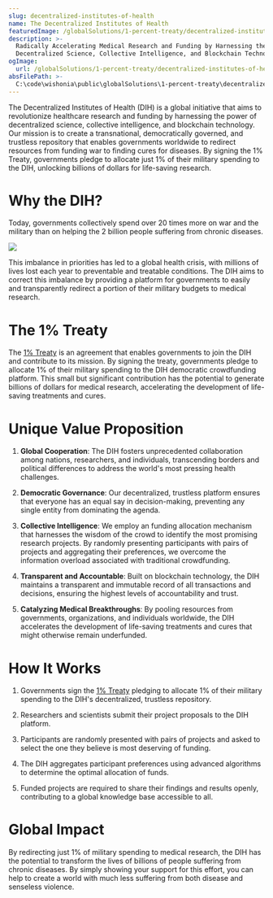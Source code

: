 ```yaml
---
slug: decentralized-institutes-of-health
name: The Decentralized Institutes of Health
featuredImage: /globalSolutions/1-percent-treaty/decentralized-institutes-of-health.jpg
description: >-
  Radically Accelerating Medical Research and Funding by Harnessing the Power of
  Decentralized Science, Collective Intelligence, and Blockchain Technology.
ogImage:
  url: /globalSolutions/1-percent-treaty/decentralized-institutes-of-health.png
absFilePath: >-
  C:\code\wishonia\public\globalSolutions\1-percent-treaty\decentralized-institutes-of-health.md
---
```


The Decentralized Institutes of Health (DIH) is a global initiative that aims to revolutionize healthcare research and funding by harnessing the power of decentralized science, collective intelligence, and blockchain technology. Our mission is to create a transnational, democratically governed, and trustless repository that enables governments worldwide to redirect resources from funding war to finding cures for diseases. By signing the 1% Treaty, governments pledge to allocate just 1% of their military spending to the DIH, unlocking billions of dollars for life-saving research.

# Why the DIH?

Today, governments collectively spend over 20 times more on war and the military than on helping the 2 billion people suffering from chronic diseases.

![](spending-on-war-vs-cures-bar-chart.png)

This imbalance in priorities has led to a global health crisis, with millions of lives lost each year to preventable and treatable conditions. The DIH aims to correct this imbalance by providing a platform for governments to easily and transparently redirect a portion of their military budgets to medical research.

# The 1% Treaty

The [1% Treaty](globalSolutions/1-percent-treaty/1-percent-treaty.mdercent-treaty/1-percent-treaty.md) is an agreement that enables governments to join the DIH and contribute to its mission. By signing the treaty, governments pledge to allocate 1% of their military spending to the DIH democratic crowdfunding platform. This small but significant contribution has the potential to generate billions of dollars for medical research, accelerating the development of life-saving treatments and cures.

# Unique Value Proposition

1. **Global Cooperation**: The DIH fosters unprecedented collaboration among nations, researchers, and individuals, transcending borders and political differences to address the world's most pressing health challenges.

2. **Democratic Governance**: Our decentralized, trustless platform ensures that everyone has an equal say in decision-making, preventing any single entity from dominating the agenda.

3. **Collective Intelligence**: We employ an funding allocation mechanism that harnesses the wisdom of the crowd to
   identify the most promising research projects. By randomly presenting participants with pairs of projects and
   aggregating their preferences, we overcome the information overload associated with traditional crowdfunding.

4. **Transparent and Accountable**: Built on blockchain technology, the DIH maintains a transparent and immutable record of all transactions and decisions, ensuring the highest levels of accountability and trust.

5. **Catalyzing Medical Breakthroughs**: By pooling resources from governments, organizations, and individuals worldwide, the DIH accelerates the development of life-saving treatments and cures that might otherwise remain underfunded.

# How It Works

1. Governments sign the [1% Treaty](globalSolutions/1-percent-treaty/1-percent-treaty.mdercent-treaty/1-percent-treaty.md)
   pledging to allocate 1% of their military spending to the DIH's decentralized, trustless repository.

2. Researchers and scientists submit their project proposals to the DIH platform.

3. Participants are randomly presented with pairs of projects and asked to select the one they believe is most deserving of funding.

4. The DIH aggregates participant preferences using advanced algorithms to determine the optimal allocation of funds.

5. Funded projects are required to share their findings and results openly, contributing to a global knowledge base accessible to all.

# Global Impact

By redirecting just 1% of military spending to medical research, the DIH has the potential to transform the lives of billions of people suffering from chronic diseases. By simply showing your support for this effort, you can help to create a world with much less suffering from both disease and senseless violence.
